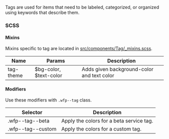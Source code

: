 Tags are used for items that need to be labeled, categorized, or organized using keywords that describe them.

### SCSS

#### Mixins

Mixins specific to tag are located in [src/components/Tag/_mixins.scss]().

| Name      | Params                 | Description                                |
|-----------|------------------------|--------------------------------------------|
| tag-theme | $bg-color, $text-color | Adds given background-color and text color |

#### Modifiers

Use these modifiers with `.wfp--tag` class.

| Selector               | Description                                          |
|------------------------|------------------------------------------------------|
| .wfp--tag--beta         | Apply the colors for a beta service tag.             |
| .wfp--tag--custom       | Apply the colors for a custom tag.                   |